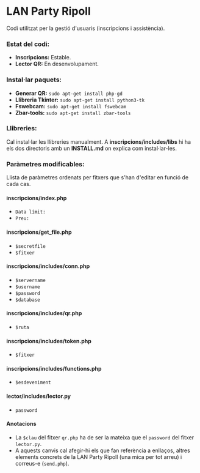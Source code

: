 LAN Party Ripoll
===================
Codi utilitzat per la gestió d'usuaris (inscripcions i assistència).

### Estat del codi:
* **Inscripcions:** Estable.
* **Lector QR:** En desenvolupament.


### Instal·lar paquets:
* **Generar QR:** `sudo apt-get install php-gd`
* **Llibreria Tkinter:** `sudo apt-get install python3-tk`
* **Fswebcam:** `sudo apt-get install fswebcam`
* **Zbar-tools:** `sudo apt-get install zbar-tools`

### Llibreries:
Cal instal·lar les llibreries manualment. A **inscripcions/includes/libs** hi ha els dos directoris amb un **INSTALL.md** on explica com instal·lar-les.

### Paràmetres modificables:

Llista de paràmetres ordenats per fitxers que s'han d'editar en funció de cada cas.

#### inscripcions/index.php
* `Data límit:`
* `Preu:`

#### inscripcions/get_file.php
* `$secretfile`
* `$fitxer`

#### inscripcions/includes/conn.php
* `$servername`
* `$username`
* `$password`
* `$database`

#### inscripcions/includes/qr.php
* `$ruta`

#### inscripcions/includes/token.php
* `$fitxer`

#### inscripcions/includes/functions.php
* `$esdeveniment`

#### lector/includes/lector.py
* `password`

#### Anotacions
* La `$clau` del fitxer `qr.php` ha de ser la mateixa que el `password` del fitxer `lector.py`.
* A aquests canvis cal afegir-hi els que fan referència a enllaços,  altres elements concrets de la LAN Party Ripoll (una mica per tot arreu) i correus-e (`send.php`).
